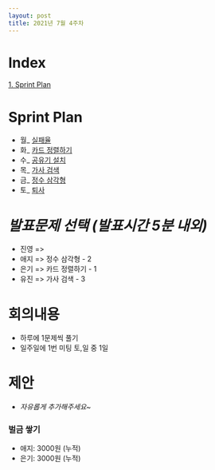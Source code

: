 ```yaml
---
layout: post
title: 2021년 7월 4주차
---
```


# Index

[1. Sprint Plan](#Sprint-Plan)

# Sprint Plan

- 월\_ [실패율](https://programmers.co.kr/learn/courses/30/lessons/42889)
- 화\_ [카드 정렬하기](https://www.acmicpc.net/problem/1715)
- 수\_ [공유기 설치](https://www.acmicpc.net/problem/2110)
- 목\_ [가사 검색](https://programmers.co.kr/learn/courses/30/lessons/60060)
- 금\_ [정수 삼각형](https://www.acmicpc.net/problem/1932)
- 토\_ [퇴사](https://www.acmicpc.net/problem/14501)

# _발표문제 선택 (발표시간 5분 내외)_

- 진영 =>
- 애지 => 정수 삼각형 - 2
- 은기 => 카드 정렬하기 - 1
- 유진 => 가사 검색 - 3

# 회의내용

- 하루에 1문제씩 풀기
- 일주일에 1번 미팅 토,일 중 1일

# 제안

- _자유롭게 추가해주세요~_

### 벌금 쌓기

- 애지: 3000원 (누적)
- 은기: 3000원 (누적)
